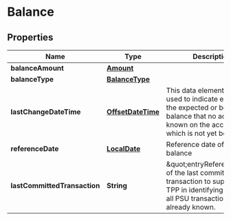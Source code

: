 
# Balance

## Properties
Name | Type | Description | Notes
------------ | ------------- | ------------- | -------------
**balanceAmount** | [**Amount**](Amount.md) |  | 
**balanceType** | [**BalanceType**](BalanceType.md) |  | 
**lastChangeDateTime** | [**OffsetDateTime**](OffsetDateTime.md) | This data element might be used to indicate e.g. with the expected or booked balance that no action is known  on the account, which is not yet booked.  |  [optional]
**referenceDate** | [**LocalDate**](LocalDate.md) | Reference date of the balance |  [optional]
**lastCommittedTransaction** | **String** | \&quot;entryReference\&quot; of the last commited transaction to support the TPP in identifying whether all  PSU transactions are already known.  |  [optional]




